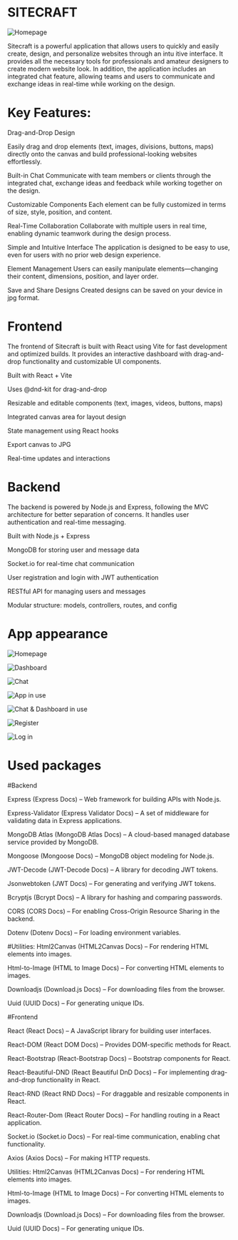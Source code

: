 # SITECRAFT

![Homepage](./public/images/homepage.png)

Sitecraft is a powerful application that allows users to quickly and easily create, design, and personalize websites through an intu
itive interface. It provides all the necessary tools for professionals and amateur designers to create modern website look. In addition, the application includes an integrated chat feature, allowing teams and users to communicate and exchange ideas in real-time while working on the design.

# Key Features:

Drag-and-Drop Design

Easily drag and drop elements (text, images, divisions, buttons, maps) directly onto the canvas and build professional-looking websites effortlessly.

Built-in Chat
Communicate with team members or clients through the integrated chat, exchange ideas and feedback while working together on the design.

Customizable Components
Each element can be fully customized in terms of size, style, position, and content.

Real-Time Collaboration
Collaborate with multiple users in real time, enabling dynamic teamwork during the design process.

Simple and Intuitive Interface
The application is designed to be easy to use, even for users with no prior web design experience.

Element Management
Users can easily manipulate elements—changing their content, dimensions, position, and layer order.

Save and Share Designs
Created designs can be saved on your device in jpg format.

# Frontend

The frontend of Sitecraft is built with React using Vite for fast development and optimized builds. It provides an interactive dashboard with drag-and-drop functionality and customizable UI components.

Built with React + Vite

Uses @dnd-kit for drag-and-drop

Resizable and editable components (text, images, videos, buttons, maps)

Integrated canvas area for layout design

State management using React hooks

Export canvas to JPG

Real-time updates and interactions

# Backend

The backend is powered by Node.js and Express, following the MVC architecture for better separation of concerns. It handles user authentication and real-time messaging.

Built with Node.js + Express

MongoDB for storing user and message data

Socket.io for real-time chat communication

User registration and login with JWT authentication

RESTful API for managing users and messages

Modular structure: models, controllers, routes, and config


# App appearance

![Homepage](./public/images/homepage.png)

![Dashboard](./public/images/Dashboard.png)

![Chat](./public//images/Chat.png)

![App in use](./public/images/APPINUSE.png)

![Chat & Dashboard in use](./public/images/CHATANDDASHINUSE.png)

![Register](./public/images/Register.png)

![Log in](./public/images/LogIn.png)


# Used packages

#Backend

Express (Express Docs) – Web framework for building APIs with Node.js.

Express-Validator (Express Validator Docs) – A set of middleware for validating data in Express applications.

MongoDB Atlas (MongoDB Atlas Docs) – A cloud-based managed database service provided by MongoDB.

Mongoose (Mongoose Docs) – MongoDB object modeling for Node.js.

JWT-Decode (JWT-Decode Docs) – A library for decoding JWT tokens.

Jsonwebtoken (JWT Docs) – For generating and verifying JWT tokens.

Bcryptjs (Bcrypt Docs) – A library for hashing and comparing passwords.

CORS (CORS Docs) – For enabling Cross-Origin Resource Sharing in the backend.

Dotenv (Dotenv Docs) – For loading environment variables.


#Utilities:
Html2Canvas (HTML2Canvas Docs) – For rendering HTML elements into images.

Html-to-Image (HTML to Image Docs) – For converting HTML elements to images.

Downloadjs (Download.js Docs) – For downloading files from the browser.

Uuid (UUID Docs) – For generating unique IDs.

#Frontend

React (React Docs) – A JavaScript library for building user interfaces.

React-DOM (React DOM Docs) – Provides DOM-specific methods for React.

React-Bootstrap (React-Bootstrap Docs) – Bootstrap components for React.

React-Beautiful-DND (React Beautiful DnD Docs) – For implementing drag-and-drop functionality in React.

React-RND (React RND Docs) – For draggable and resizable components in React.

React-Router-Dom (React Router Docs) – For handling routing in a React application.

Socket.io (Socket.io Docs) – For real-time communication, enabling chat functionality.

Axios (Axios Docs) – For making HTTP requests.

Utilities:
Html2Canvas (HTML2Canvas Docs) – For rendering HTML elements into images.

Html-to-Image (HTML to Image Docs) – For converting HTML elements to images.

Downloadjs (Download.js Docs) – For downloading files from the browser.

Uuid (UUID Docs) – For generating unique IDs.















